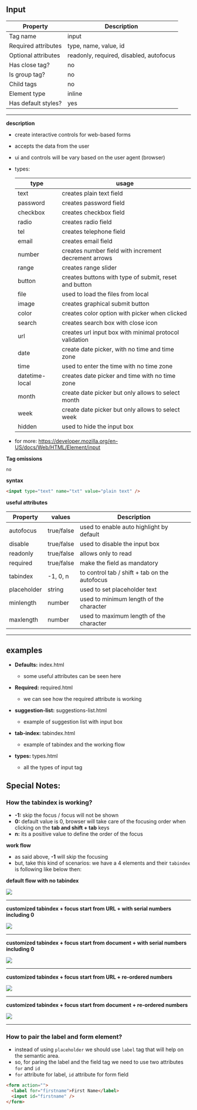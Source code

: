## Input

| Property            | Description                             |
| ------------------- | --------------------------------------- |
| Tag name            | input                                   |
| Required attributes | type, name, value, id                   |
| Optional attributes | readonly, required, disabled, autofocus |
| Has close tag?      | no                                      |
| Is group tag?       | no                                      |
| Child tags          | no                                      |
| Element type        | inline                                  |
| Has default styles? | yes                                     |

---

**description**

- create interactive controls for web-based forms
- accepts the data from the user
- ui and controls will be vary based on the user agent (browser)

- types:

  | type           | usage                                                  |
  | -------------- | ------------------------------------------------------ |
  | text           | creates plain text field                               |
  | password       | creates password field                                 |
  | checkbox       | creates checkbox field                                 |
  | radio          | creates radio field                                    |
  | tel            | creates telephone field                                |
  | email          | creates email field                                    |
  | number         | creates number field with increment decrement arrows   |
  | range          | creates range slider                                   |
  | button         | creates buttons with type of submit, reset and button  |
  | file           | used to load the files from local                      |
  | image          | creates graphical submit button                        |
  | color          | creates color option with picker when clicked          |
  | search         | creates search box with close icon                     |
  | url            | creates url input box with minimal protocol validation |
  | date           | create date picker, with no time and time zone         |
  | time           | used to enter the time with no time zone               |
  | datetime-local | creates date picker and time with no time zone         |
  | month          | create date picker but only allows to select month     |
  | week           | create date picker but only allows to select week      |
  | hidden         | used to hide the input box                             |

- for more: https://developer.mozilla.org/en-US/docs/Web/HTML/Element/input

**Tag omissions**

```
no
```

**syntax**

```html
<input type="text" name="txt" value="plain text" />
```

**useful attributes**

| Property    | values     | Description                                   |
| ----------- | ---------- | --------------------------------------------- |
| autofocus   | true/false | used to enable auto highlight by default      |
| disable     | true/false | used to disable the input box                 |
| readonly    | true/false | allows only to read                           |
| required    | true/false | make the field as mandatory                   |
| tabindex    | -1, 0, n   | to control tab / shift + tab on the autofocus |
| placeholder | string     | used to set placeholder text                  |
| minlength   | number     | used to minimum length of the character       |
| maxlength   | number     | used to maximum length of the character       |

---

## examples

- **Defaults:** index.html

  - some useful attributes can be seen here

- **Required:** required.html

  - we can see how the required attribute is working

- **suggestion-list:** suggestions-list.html

  - example of suggestion list with input box

- **tab-index:** tabindex.html

  - example of tabindex and the working flow

- **types:** types.html

  - all the types of input tag

## Special Notes:

### How the tabindex is working?

- **-1:** skip the focus / focus will not be shown
- **0:** default value is 0, browser will take care of the focusing order when clicking on the **tab and shift + tab** keys
- **n:** its a positive value to define the order of the focus

**work flow**

- as said above, **-1** will skip the focusing
- but, take this kind of scenarios: we have a 4 elements and their `tabindex` is following like below then:

**default flow with no tabindex**

<img src="./assets/tabindex_def_flow.gif" />

---

**customized tabindex + focus start from URL + with serial numbers including 0**

<img src="./assets/tabindex_custom_idx_mixed_with_zero.gif" />

---

**customized tabindex + focus start from document + with serial numbers including 0**

<img src="./assets/tabindex_custom_idx_mixed_with_zero_doc.gif" />

---

**customized tabindex + focus start from URL + re-ordered numbers**

<img src="./assets/tabindex_custom_idx_flow_from_url.gif" />

---

**customized tabindex + focus start from document + re-ordered numbers**

<img src="./assets/tabindex_custom_idx_flow_from_doc.gif" />

---

### How to pair the label and form element?

- instead of using `placeholder` we should use `label` tag that will help on the semantic area.
- so, for paring the label and the field tag we need to use two attributes `for` and `id`
- `for` attribute for label, `id` attribute for form field

```html
<form action="">
  <label for="firstname">First Name</label>
  <input id="firstname" />
</form>
```
